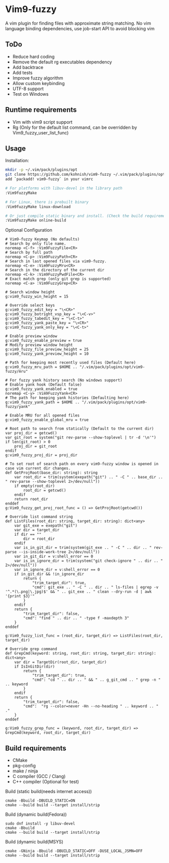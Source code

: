 Vim9-fuzzy
=========

A vim plugin for finding files with approximate string matching.
No vim language binding dependencies, use job-start API to avoid blocking vim

ToDo
----
 - Reduce hard coding
 - Remove the default rg executables dependency
 - Add backtrace
 - Add tests
 - Improve fuzzy algorithm
 - Allow custom keybinding
 - UTF-8 support
 - Test on Windows

Runtime requirements
--------------------
 - Vim with vim9 script support
 - Rg (Only for the default list command, can be overridden by Vim9_fuzzy_user_list_func)

Usage
-----
Installation:
```sh
mkdir -p ~/.vim/pack/plugins/opt
git clone https://github.com/kohnish/vim9-fuzzy ~/.vim/pack/plugins/opt/vim9-fuzzy
add `packadd! vim9-fuzzy` in your vimrc

# For platforms with libuv-devel in the library path
:Vim9fuzzyMake

# For Linux, there is prebuilt binary
:Vim9fuzzyMake linux-download

# Or just compile static binary and install. (Check the build requirement for details)
:Vim9fuzzyMake online-build
```

Optional Configuration
```vim
# Vim9-fuzzy Keymap (No defaults)
# Search by only file name.
noremap <C-f> :Vim9FuzzyFile<CR>
# Search by full path
noremap <C-p> :Vim9FuzzyPath<CR>
# Search in last opened files via vim9-fuzzy.
noremap <C-e> :Vim9FuzzyMru<CR>
# Search in the directory of the current dir
noremap <C-k> :Vim9FuzzyPwdFile<CR>
# Exact match grep (only git grep is supported)
noremap <C-a> :Vim9FuzzyGrep<CR>

# Search window height
g:vim9_fuzzy_win_height = 15

# Override select keys
g:vim9_fuzzy_edit_key = "\<CR>"
g:vim9_fuzzy_botright_vsp_key = "\<C-v>"
g:vim9_fuzzy_tabedit_key = "\<C-t>"
g:vim9_fuzzy_yank_paste_key = "\<CR>"
g:vim9_fuzzy_yank_only_key = "\<C-t>"

# Enable preview window
g:vim9_fuzzy_enable_preview = true
# Modify preview window height
g:vim9_fuzzy_file_preview_height = 25
g:vim9_fuzzy_yank_preview_height = 10

# Path for keeping most recently used files (Default here)
g:vim9_fuzzy_mru_path = $HOME .. "/.vim/pack/plugins/opt/vim9-fuzzy/mru"

# For fuzzy yank history search (No windows support)
# Enable yank hook (Default false)
g:vim9_fuzzy_yank_enabled = true
noremap <C-y> :Vim9FuzzyYank<CR>
# The path for keeping yank histories (Defaulting here)
g:vim9_fuzzy_yank_path = $HOME .. "/.vim/pack/plugins/opt/vim9-fuzzy/yank"

# Enable MRU for all opened files
g:vim9_fuzzy_enable_global_mru = true

# Root path to search from statically (Default to the current dir)
var proj_dir = getcwd()
var git_root = system("git rev-parse --show-toplevel | tr -d '\n'")
if len(git_root) > 0
    proj_dir = git_root
endif
g:vim9_fuzzy_proj_dir = proj_dir

# To set root of search path on every vim9-fuzzy window is opened in case vim current dir changes.
def GetProjRoot(base_dir: string): string
    var root_dir = trim(system(exepath("git") .. " -C " .. base_dir .. " rev-parse --show-toplevel 2>/dev/null"))
    if empty(root_dir)
        root_dir = getcwd()
    endif
    return root_dir
enddef
g:Vim9_fuzzy_get_proj_root_func = () => GetProjRoot(getcwd())

# Override list command string
def ListFiles(root_dir: string, target_dir: string): dict<any>
    var git_exe = exepath("git")
    var dir = target_dir
    if dir == ""
        dir = root_dir
    endif
    var is_in_git_dir = trim(system(git_exe .. " -C " .. dir .. " rev-parse --is-inside-work-tree 2>/dev/null"))
    var in_git_dir = v:shell_error == 0
    var is_in_ignore_dir = trim(system("git check-ignore " .. dir .. " 2>/dev/null"))
    var in_ignore_dir = v:shell_error == 0
    if in_git_dir && !in_ignore_dir
        return {
            "trim_target_dir": true,
            "cmd": git_exe .. " -C " .. dir .. " ls-files | egrep -v '^.*(\.png|\.jpg)$' && " .. git_exe .. " clean --dry-run -d | awk '{print $3}'"
        }
    endif
    return {
        "trim_target_dir": false,
        "cmd": "find " .. dir .. " -type f -maxdepth 3"
    }
enddef

g:Vim9_fuzzy_list_func = (root_dir, target_dir) => ListFiles(root_dir, target_dir)

# Override grep command
def GrepCmd(keyword: string, root_dir: string, target_dir: string): dict<any>
    var dir = TargetDir(root_dir, target_dir)
    if IsInGitDir(dir)
        return {
            "trim_target_dir": true,
            "cmd": "cd " .. dir .. " && " .. g_git_cmd .. " grep -n " .. keyword
        }
    endif
    return {
        "trim_target_dir": false,
        "cmd":  "rg --color=never -Hn --no-heading " .. keyword .. " ."
    }
enddef

g:Vim9_fuzzy_grep_func = (keyword, root_dir, target_dir) => GrepCmd(keyword, root_dir, target_dir)
```

Build requirements
------------------
 - CMake
 - pkg-config
 - make / ninja
 - C compiler (GCC / Clang)
 - C++ compiler (Optional for test)  

Build (static build(needs internet access))
```shell
cmake -Bbuild -DBUILD_STATIC=ON
cmake --build build --target install/strip
```

Build (dynamic build(Fedora))
```shell
sudo dnf install -y libuv-devel
cmake -Bbuild
cmake --build build --target install/strip
```

Build (dynamic build(MSYS)
```shell
cmake -GNinja -Bbuild -DBUILD_STATIC=OFF -DUSE_LOCAL_JSMN=OFF
cmake --build build --target install/strip
```

